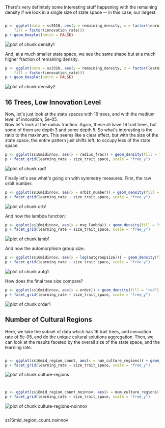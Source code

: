 


There's very definitely some interesting stuff happening with the remaining density if we look in a single size of state space -- in this case, our largest.  


```r

p <- ggplot(data = ss5516, aes(y = remaining_density, x = factor(learning_rate), 
    fill = factor(innovation_rate)))
p + geom_boxplot(notch = FALSE)
```

![plot of chunk density1](figure/density1.png) 

And, at a much smaller state space, we see the same shape but at a much higher fraction of remaining density.  


```r
p <- ggplot(data = ss3316, aes(y = remaining_density, x = factor(learning_rate), 
    fill = factor(innovation_rate)))
p + geom_boxplot(notch = FALSE)
```

![plot of chunk density2](figure/density2.png) 


## 16 Trees, Low Innovation Level ##
Now, let's just look at the state spaces with 16 trees, and with the medium level of innovation, 5e-05.  
Now let's look at the radius fraction.  Again, these all have 16 trait trees, but some of them are depth 3 and some depth 5.  So what's interesting is the ratio to the maximum.  This seems like a clear effect, but with the size of the state space, the entire pattern just shifts left, to occupy less of the state space.  


```r
p <- ggplot(ss16midinnov, aes(x = radius_frac)) + geom_density(fill = "red")
p + facet_grid(learning_rate ~ size_trait_space, scale = "free_y")
```

![plot of chunk rad1](figure/rad1.png) 


Finally let's see what's going on with symmetry measures.  First, the raw orbit number:


```r
p <- ggplot(ss16midinnov, aes(x = orbit_number)) + geom_density(fill = "red")
p + facet_grid(learning_rate ~ size_trait_space, scale = "free_y")
```

![plot of chunk orb1](figure/orb1.png) 


And now the lambda function:


```r
p <- ggplot(ss16midinnov, aes(x = msg_lambda)) + geom_density(fill = "red")
p + facet_grid(learning_rate ~ size_trait_space, scale = "free_y")
```

![plot of chunk lamb1](figure/lamb1.png) 


And now the automorphism group size:


```r
p <- ggplot(ss16midinnov, aes(x = log(autgroupsize))) + geom_density(fill = "red")
p + facet_grid(learning_rate ~ size_trait_space, scale = "free_y")
```

![plot of chunk autg1](figure/autg1.png) 


How does the final tree size compare?  



```r
p <- ggplot(ss16midinnov, aes(x = order)) + geom_density(fill = "red")
p + facet_grid(learning_rate ~ size_trait_space, scale = "free_y")
```

![plot of chunk order1](figure/order1.png) 


## Number of Cultural Regions ##

Here, we take the subset of data which has 16 trait trees, and innovation rate of 5e-05, and do the unique cultural solutions aggregation.  Then, we can look at the results faceted by the overall size of the state space, and the learning rate.  


```r

p <- ggplot(ss16mid_region_count, aes(x = num_culture_regions)) + geom_density(fill = "red")
p + facet_grid(learning_rate ~ size_trait_space, scale = "free_y")
```

![plot of chunk culture-regions](figure/culture-regions.png) 

```r

```



```r

p <- ggplot(ss16mid_region_count_noinnov, aes(x = num_culture_regions)) + geom_density(fill = "red")
p + facet_grid(learning_rate ~ size_trait_space, scale = "free_y")
```

![plot of chunk culture-regions-noinnov](figure/culture-regions-noinnov.png) 

```r

```



ss16mid_region_count_noinnov


